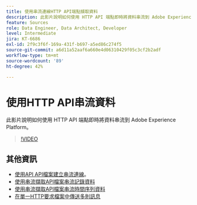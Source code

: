 ```yaml
---
title: 使用串流連線HTTP API端點擷取資料
description: 此影片說明如何使用 HTTP API 端點即時將資料串流到 Adobe Experience Platform。
feature: Sources
role: Data Engineer, Data Architect, Developer
level: Intermediate
jira: KT-6686
exl-id: 2f9c3f6f-169a-431f-b697-a5ed86c274f5
source-git-commit: a6d11a52aaf6a660e4d06310429f05c3cf2b2adf
workflow-type: tm+mt
source-wordcount: '89'
ht-degree: 42%

---
```


# 使用HTTP API串流資料

此影片說明如何使用 HTTP API 端點即時將資料串流到 Adobe Experience Platform。

>[!VIDEO](https://video.tv.adobe.com/v/331028?learn=on&enablevpops)

## 其他資訊

* [使用API API檔案建立串流連線](https://experienceleague.adobe.com/docs/experience-platform/sources/api-tutorials/create/streaming/http.html?lang=zh-Hant)。
* [使用串流擷取API檔案串流記錄資料](https://experienceleague.adobe.com/docs/experience-platform/ingestion/tutorials/streaming-record-data.html?lang=zh-Hant)
* [使用串流擷取API檔案串流時間序列資料](https://experienceleague.adobe.com/docs/experience-platform/ingestion/tutorials/streaming-time-series-data.html?lang=zh-Hant)
* [在單一HTTP要求檔案中傳送多則訊息](https://experienceleague.adobe.com/docs/experience-platform/ingestion/tutorials/streaming-multiple-messages.html?lang=zh-Hant)
